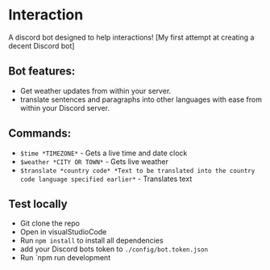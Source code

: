 # Interaction
A discord bot designed to help interactions!
[My first attempt at creating a decent Discord bot]


## Bot features: 
- Get weather updates from within your server.
- translate sentences and paragraphs into other languages with ease from within your Discord server.

## Commands:
- `$time *TIMEZONE*` - Gets a live time and date clock
- `$weather *CITY OR TOWN*` - Gets live weather
- `$translate *country code* *Text to be translated into the country code language specified earlier*` - Translates text

## Test locally
- Git clone the repo
- Open in visualStudioCode
- Run `npm install` to install all dependencies
- add your Discord bots token to `./config/bot.token.json`
- Run `npm run development

